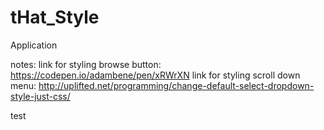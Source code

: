 # tHat_Style
Application

notes: 
link for styling browse button: https://codepen.io/adambene/pen/xRWrXN
link for styling scroll down menu: http://uplifted.net/programming/change-default-select-dropdown-style-just-css/

test
